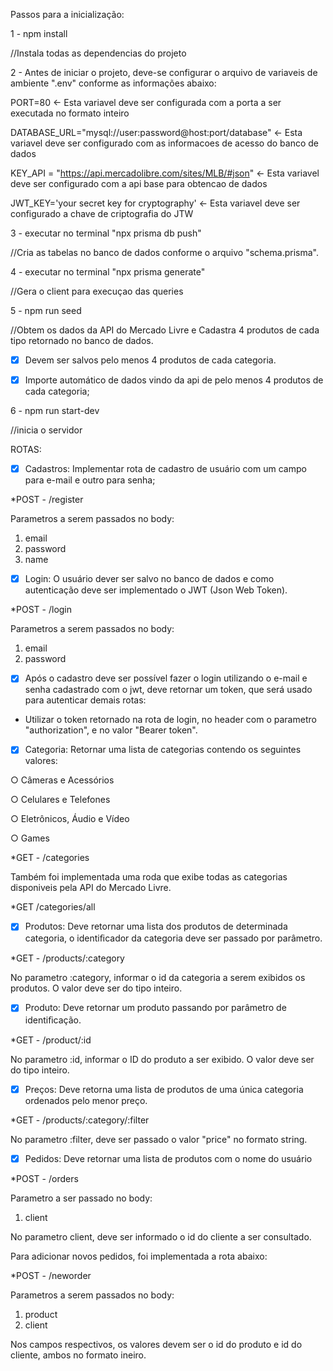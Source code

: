 Passos para a inicialização:

1 - npm install

//Instala todas as dependencias do projeto


2 - Antes de iniciar o projeto, deve-se configurar o arquivo de variaveis de ambiente ".env" conforme as informações abaixo: 

PORT=80 <- Esta variavel deve ser configurada com a porta a ser executada no formato inteiro

DATABASE_URL="mysql://user:password@host:port/database" <- Esta variavel deve ser configurado com as informacoes de acesso do banco de dados

KEY_API = "https://api.mercadolibre.com/sites/MLB/#json" <- Esta variavel deve ser configurado com a api base para obtencao de dados

JWT_KEY='your secret key for cryptography' <- Esta variavel deve ser configurado a chave de criptografia do JTW


3 - executar no terminal "npx prisma db push"

//Cria as tabelas no banco de dados conforme o arquivo "schema.prisma".



4 - executar no terminal "npx prisma generate"

//Gera o client para execuçao das queries



5 - npm run seed

//Obtem os dados da API do Mercado Livre e Cadastra 4 produtos de cada tipo retornado no banco de dados.
- [x] Devem ser salvos pelo menos 4 produtos de cada categoria.
- [x] Importe automático de dados vindo da api de pelo menos 4 produtos de cada categoria;



6 - npm run start-dev

//inicia o servidor



ROTAS:

- [x] Cadastros: Implementar rota de cadastro de usuário com um campo para e-mail e outro para senha;

*POST - /register

Parametros a serem passados no body:

1. email
2. password
3. name


- [x] Login: O usuário dever ser salvo no banco de dados e como autenticação deve ser implementado o JWT (Json Web Token). 

*POST - /login

Parametros a serem passados no body:

1. email
2. password


- [x] Após o cadastro deve ser possível fazer o login utilizando o e-mail e senha cadastrado com o jwt, deve retornar um token, que será usado para autenticar demais rotas:
- Utilizar o token retornado na rota de login, no header com o parametro "authorization", e no valor "Bearer token".


- [x] Categoria: Retornar uma lista de categorias contendo os seguintes valores:

○ Câmeras e Acessórios

○ Celulares e Telefones

○ Eletrônicos, Áudio e Vídeo

○ Games

*GET - /categories

Também foi implementada uma roda que exibe todas as categorias disponiveis pela API do Mercado Livre.

*GET /categories/all


- [x]  Produtos: Deve retornar uma lista dos produtos de determinada categoria, o identiﬁcador da categoria deve ser passado por parâmetro.

*GET - /products/:category

No parametro :category, informar o id da categoria a serem exibidos os produtos. O valor deve ser do tipo inteiro.


- [x] Produto: Deve retornar um produto passando por parâmetro de identiﬁcação.

*GET - /product/:id

No parametro :id, informar o ID do produto a ser exibido. O valor deve ser do tipo inteiro.


- [x] Preços: Deve retorna uma lista de produtos de uma única categoria ordenados pelo menor preço.

*GET - /products/:category/:filter

No parametro :filter, deve ser passado o valor "price" no formato string.


- [x] Pedidos: Deve retornar uma lista de produtos com o nome do usuário

*POST - /orders

Parametro a ser passado no body:
1. client

No parametro client, deve ser informado o id do cliente a ser consultado.

Para adicionar novos pedidos, foi implementada a rota abaixo:

*POST - /neworder

Parametros a serem passados no body:
1. product
2. client

Nos campos respectivos, os valores devem ser o id do produto e id do cliente, ambos no formato ineiro.